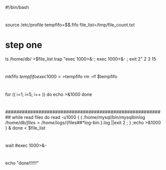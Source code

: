 #!/bin/bash
#
source /etc/profile
tempfifo=$$.fifo
file_list=/tmp/file_count.txt
# step one
ls /home/db/ >$file_list
trap "exec 1000>&-; exec 1000<&- ; exit 2" 2 3 15
#
mkfifo $tempfifo
exec 1000<>$tempfifo
rm -rf $tempfifo
#
for (( i=1; i<5; i++ ))
do
    echo >&1000
done
#
##########################################################
while read files
do
    read -u1000
    {
        { /home/mysql/bin/mysqlbinlog /home/db/$files >/home/logs/${files##*log-bin.}.log ||exit 2 ; } ;echo >&1000
    } &
done < $file_list
#
wait
#exec 1000>&-
#
echo "done!!!!!!"
